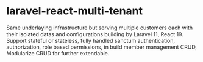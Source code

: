 # laravel-react-multi-tenant
Same underlaying infrastructure but serving multiple customers each with their isolated datas and configurations building by Laravel 11, React 19. Support stateful or stateless, fully handled sanctum authentication, authorization, role based permissions, in build member management CRUD, Modularize CRUD for further extendable.

